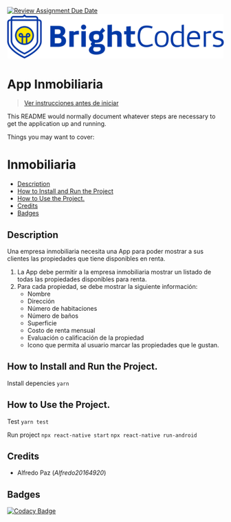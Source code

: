 [![Review Assignment Due Date](https://classroom.github.com/assets/deadline-readme-button-24ddc0f5d75046c5622901739e7c5dd533143b0c8e959d652212380cedb1ea36.svg)](https://classroom.github.com/a/z5kNBBhk)
![BrightCoders Logo](img/logo.png)

# App Inmobiliaria

> [Ver instrucciones antes de iniciar](./instructions.md)

This README would normally document whatever steps are necessary to get the application up and running.

Things you may want to cover:

# Inmobiliaria
- [Description](#description)
- [How to Install and Run the Project](#how-to-install-and-run-the-project)
- [How to Use the Project.](#how-to-use-the-project)
- [Credits](#credits)
- [Badges](#badges)

## Description
Una empresa inmobiliaria necesita una App para poder mostrar a sus clientes las propiedades que tiene disponibles en renta.

1. La App debe permitir a la empresa inmobiliaria mostrar un listado de todas las propiedades disponibles para renta.
2. Para cada propiedad, se debe mostrar la siguiente información:
   - Nombre
   - Dirección
   - Número de habitaciones
   - Número de baños
   - Superficie
   - Costo de renta mensual
   - Evaluación o calificación de la propiedad
   - Icono que permita al usuario marcar las propiedades que le gustan.

## How to Install and Run the Project.

Install depencies
`yarn`

## How to Use the Project.
Test
`yarn test` 

Run project
`npx react-native start` 
`npx react-native run-android` 
## Credits
- Alfredo Paz (*Alfredo20164920*)
## Badges
[![Codacy Badge](https://app.codacy.com/project/badge/Grade/cee4d98c8b4b485dbd295c56e8330687)](https://app.codacy.com/gh/BrightCoders-Institute/reto-inmobiliaria-Alfredo20164920/dashboard?utm_source=gh&utm_medium=referral&utm_content=&utm_campaign=Badge_grade)
